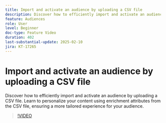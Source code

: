 ```yaml
---
title: Import and activate an audience by uploading a CSV file
description: Discover how to efficiently import and activate an audience by uploading a CSV file. Learn to personalize your content using enrichment attributes from the CSV file, ensuring a more tailored experience for your audience.
feature: Audiences
role: User
level: Beginner
doc-type: Feature Video
duration: 402
last-substantial-update: 2025-02-10
jira: KT-17265
---
```


# Import and activate an audience by uploading a CSV file

Discover how to efficiently import and activate an audience by uploading a CSV file. Learn to personalize your content using enrichment attributes from the CSV file, ensuring a more tailored experience for your audience.

>[!VIDEO](https://video.tv.adobe.com/v/3444298/?learn=on&enablevpops)
